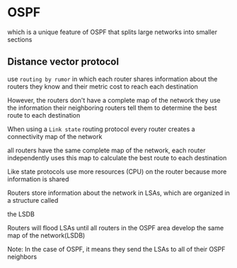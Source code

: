 # OSPF

which is a unique feature of OSPF that splits large networks into smaller sections

## Distance vector protocol

use `routing by rumor` in which each router shares information about the routers they know
and their metric cost to reach each destination

However, the routers don't have a complete map of the network they use the information their
neighboring routers tell them to determine the best route to each destination

When using a `Link state` routing protocol every router creates a connectivity map of the
network

all routers have the same complete map of the network, each router independently uses this
map to calculate the best route to each destination

Like state protocols use more resources (CPU) on the router because more information is shared

Routers store information about the network in LSAs, which are organized in a structure called 

the LSDB

Routers will flood LSAs until all routers in the OSPF area develop the same map of the network(LSDB)

Note: In the case of OSPF, it means they send the LSAs to all of their OSPF neighbors

